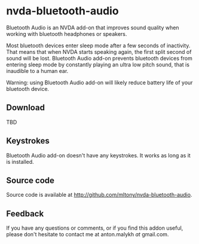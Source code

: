 # nvda-bluetooth-audio
Bluetooth Audio is  an NVDA add-on that improves sound quality when working with bluetooth headphones or speakers.

Most bluetooth devices enter sleep mode after a few seconds of inactivity. That means that when NVDA starts speaking again, the first split second of sound will be lost. Bluetooth Audio add-on prevents bluetooth devices from entering sleep mode by constantly playing an ultra low pitch sound, that is inaudible to a human ear.

Warning: using Bluetooth Audio add-on will likely reduce battery life of your bluetooth device.
## Download
TBD

## Keystrokes
Bluetooth Audio add-on doesn't have any keystrokes. It works as long as it is installed.
## Source code
Source code is available at <http://github.com/mltony/nvda-bluetooth-audio>.

## Feedback
If you have any questions or comments, or if you find this addon useful, please don't hesitate to contact me at anton.malykh *at* gmail.com.
